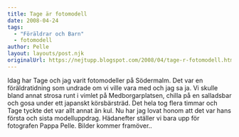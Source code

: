 ```yaml
---
title: Tage är fotomodell
date: 2008-04-24
tags: 
  - "Föräldrar och Barn"
  - fotomodell	
author: Pelle
layout: layouts/post.njk
originalUrl: https://nejtupp.blogspot.com/2008/04/tage-r-fotomodell.html
---
```


Idag har Tage och jag varit fotomodeller på Södermalm. Det var en föräldratidning som undrade om vi ville vara med och jag sa ja. Vi skulle bland annat strosa runt i vimlet på Medborgarplatsen, chilla på en salladsbar och gosa under ett japanskt körsbärsträd. Det hela tog flera timmar och Tage tyckte det var allt annat än kul. Nu har jag lovat honom att det var hans första och sista modelluppdrag. Hädanefter ställer vi bara upp för fotografen Pappa Pelle. Bilder kommer framöver..
<!-- no comments on this post -->
